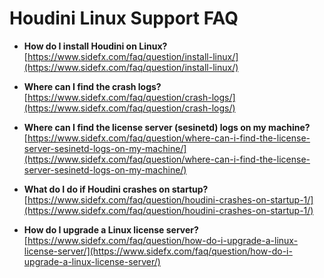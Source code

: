 # Houdini Linux Support FAQ

- **How do I install Houdini on Linux?**  
  [https://www.sidefx.com/faq/question/install-linux/](https://www.sidefx.com/faq/question/install-linux/)

- **Where can I find the crash logs?**  
  [https://www.sidefx.com/faq/question/crash-logs/](https://www.sidefx.com/faq/question/crash-logs/)

- **Where can I find the license server (sesinetd) logs on my machine?**  
  [https://www.sidefx.com/faq/question/where-can-i-find-the-license-server-sesinetd-logs-on-my-machine/](https://www.sidefx.com/faq/question/where-can-i-find-the-license-server-sesinetd-logs-on-my-machine/)
  
- **What do I do if Houdini crashes on startup?**  
  [https://www.sidefx.com/faq/question/houdini-crashes-on-startup-1/](https://www.sidefx.com/faq/question/houdini-crashes-on-startup-1/)

- **How do I upgrade a Linux license server?**  
  [https://www.sidefx.com/faq/question/how-do-i-upgrade-a-linux-license-server/](https://www.sidefx.com/faq/question/how-do-i-upgrade-a-linux-license-server/)
